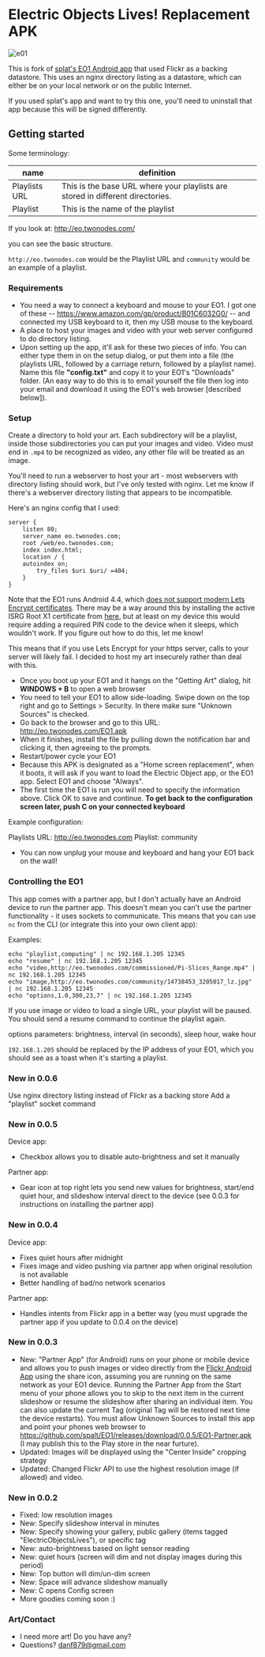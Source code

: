 # Electric Objects Lives!  Replacement APK

![](e01.png "e01")

This is fork of [splat's EO1 Android app](https://github.com/spalt/EO1) that used Flickr as a backing datastore. This uses an nginx directory listing as a datastore, which can either be on your local network or on the public Internet.

If you used splat's app and want to try this one, you'll need to uninstall that app because this will be signed differently.

## Getting started

Some terminology:

| name      | definition      |
|  ---  |  ---  |
| Playlists URL      |   This is the base URL where your playlists are stored in different directories.    |
| Playlist      |    This is the name of the playlist   |

If you look at:
http://eo.twonodes.com/

you can see the basic structure.

`http://eo.twonodes.com` would be the Playlist URL and `community` would be an example of a playlist.

### Requirements 

- You need a way to connect a keyboard and mouse to your EO1.  I got one of these -- https://www.amazon.com/gp/product/B01C6032G0/ -- and connected my USB keyboard to it, then my USB mouse to the keyboard.
- A place to host your images and video with your web server configured to do directory listing.
- Upon setting up the app, it'll ask for these two pieces of info.  You can either type them in on the setup dialog, or put them into a file (the playlists URL, followed by a carriage return, followed by a playlist name).  Name this file **"config.txt"** and copy it to your EO1's "Downloads" folder.  (An easy way to do this is to email yourself the file then log into your email and download it using the EO1's web browser [described below]).

### Setup

Create a directory to hold your art. Each subdirectory will be a playlist, inside those subdirectories you can put your images and video. Video must end in `.mp4` to be recognized as video, any other file will be treated as an image.

You'll need to run a webserver to host your art - most webservers with directory listing should work, but I've only tested with nginx. Let me know if there's a webserver directory listing that appears to be incompatible.

Here's an nginx config that I used:
```
server {
    listen 80;
    server_name eo.twonodes.com;
    root /web/eo.twonodes.com;
    index index.html;
    location / {
	autoindex on;
        try_files $uri $uri/ =404;
    }
}
```

Note that the EO1 runs Android 4.4, which [does not support modern Lets Encrypt certificates](https://community.letsencrypt.org/t/several-sites-unreachable-with-android-4-4-since-chain-changes/165795). There may be a way around this by installing the active ISRG Root X1 certificate from [here](https://letsencrypt.org/certificates/), but at least on my device this would require adding a required PIN code to the device when it sleeps, which wouldn't work. If you figure out how to do this, let me know!

This means that if you use Lets Encrypt for your https server, calls to your server will likely fail. I decided to host my art insecurely rather than deal with this.

- Once you boot up your EO1 and it hangs on the "Getting Art" dialog, hit **WINDOWS + B** to open a web browser
- You need to tell your EO1 to allow side-loading.  Swipe down on the top right and go to Settings > Security.  In there make sure "Unknown Sources" is checked.
- Go back to the browser and go to this URL: http://eo.twonodes.com/EO1.apk
- When it finishes, install the file by pulling down the notification bar and clicking it, then agreeing to the prompts.
- Restart/power cycle your EO1
- Because this APK is designated as a "Home screen replacement", when it boots, it will ask if you want to load the Electric Object app, or the EO1 app.  Select EO1 and choose "Always".
- The first time the EO1 is run you will need to specify the information above.  Click OK to save and continue.  **To get back to the configuration screen later, push C on your connected keyboard** 

Example configuration:

Playlists URL: http://eo.twonodes.com
Playlist: community

- You can now unplug your mouse and keyboard and hang your EO1 back on the wall!

### Controlling the EO1

This app comes with a partner app, but I don't actually have an Android device to run the partner app. This doesn't mean you can't use the partner functionality - it uses sockets to communicate. This means that you can use `nc` from the CLI (or integrate this into your own client app):

Examples:
```
echo "playlist,computing" | nc 192.168.1.205 12345
echo "resume" | nc 192.168.1.205 12345
echo "video,http://eo.twonodes.com/commissioned/Pi-Slices_Range.mp4" | nc 192.168.1.205 12345
echo "image,http://eo.twonodes.com/community/14738453_3205017_lz.jpg" | nc 192.168.1.205 12345
echo "options,1.0,300,23,7" | nc 192.168.1.205 12345
```

If you use image or video to load a single URL, your playlist will be paused. You should send a resume command to continue the playlist again.

options parameters: brightness, interval (in seconds), sleep hour, wake hour

`192.168.1.205` should be replaced by the IP address of your EO1, which you should see as a toast when it's starting a playlist.

### New in 0.0.6

Use nginx directory listing instead of Flickr as a backing store
Add a "playlist" socket command

### New in 0.0.5

Device app:
- Checkbox allows you to disable auto-brightness and set it manually

Partner app:
- Gear icon at top right lets you send new values for brightness, start/end quiet hour, and slideshow interval direct to the device (see 0.0.3 for instructions on installing the partner app)

### New in 0.0.4

Device app:
- Fixes quiet hours after midnight
- Fixes image and video pushing via partner app when original resolution is not available
- Better handling of bad/no network scenarios

Partner app:
- Handles intents from Flickr app in a better way (you must upgrade the partner app if you update to 0.0.4 on the device)

### New in 0.0.3

- New: "Partner App" (for Android) runs on your phone or mobile device and allows you to push images or video directly from the <A href="https://play.google.com/store/apps/details?id=com.flickr.android&hl=en_US&gl=US">Flickr Android App</a> using the share icon, assuming you are running on the same network as your EO1 device.  Running the Partner App from the Start menu of your phone allows you to skip to the next item in the current slideshow or resume the slideshow after sharing an individual item.  You can also update the current Tag (original Tag will be restored next time the device restarts).  You must allow Unknown Sources to install this app and point your phones web browser to https://github.com/spalt/EO1/releases/download/0.0.5/EO1-Partner.apk (I may publish this to the Play store in the near furture).
- Updated: Images will be displayed using the "Center Inside" cropping strategy
- Updated: Changed Flickr API to use the highest resolution image (if allowed) and video.

### New in 0.0.2

- Fixed: low resolution images
- New: Specify slideshow interval in minutes
- New: Specify showing your gallery, public gallery (items tagged "ElectricObjectsLives"), or specific tag
- New: auto-brightness based on light sensor reading
- New: quiet hours (screen will dim and not display images during this period)
- New: Top button will dim/un-dim screen
- New: Space will advance slideshow manually
- New: C opens Config screen
- More goodies coming soon :)

### Art/Contact

- I need more art!  Do you have any?  
- Questions?  danf879@gmail.com
